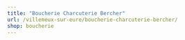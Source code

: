 ```yaml
---
title: "Boucherie Charcuterie Bercher"
url: /villemeux-sur-eure/boucherie-charcuterie-bercher/
shop: boucherie
---
```

